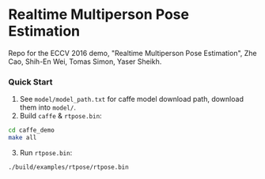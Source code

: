 Realtime Multiperson Pose Estimation
====================================
Repo for the ECCV 2016 demo, "Realtime Multi­person Pose Estimation", Zhe Cao, Shih­-En Wei, Tomas Simon, Yaser Sheikh.

### Quick Start
1. See `model/model_path.txt` for caffe model download path, download them into `model/`.
2. Build `caffe` & `rtpose.bin`:
  ```bash
cd caffe_demo
make all
  ```
3. Run `rtpose.bin`:
  ```bash
  ./build/examples/rtpose/rtpose.bin
  ```
